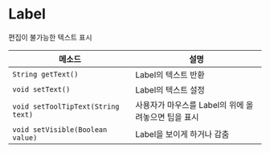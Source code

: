 # Label

편집이 불가능한 텍스트 표시

| 메소드 | 설명 |
| ----- | ---- |
| `String getText()` | Label의 텍스트 반환 |
| `void setText()` | Label의 텍스트 설정 |
| `void setToolTipText(String text)` | 사용자가 마우스를 Label의 위에 올려놓으면 팁을 표시 |
| `void setVisible(Boolean value)` | Label을 보이게 하거나 감춤 |

